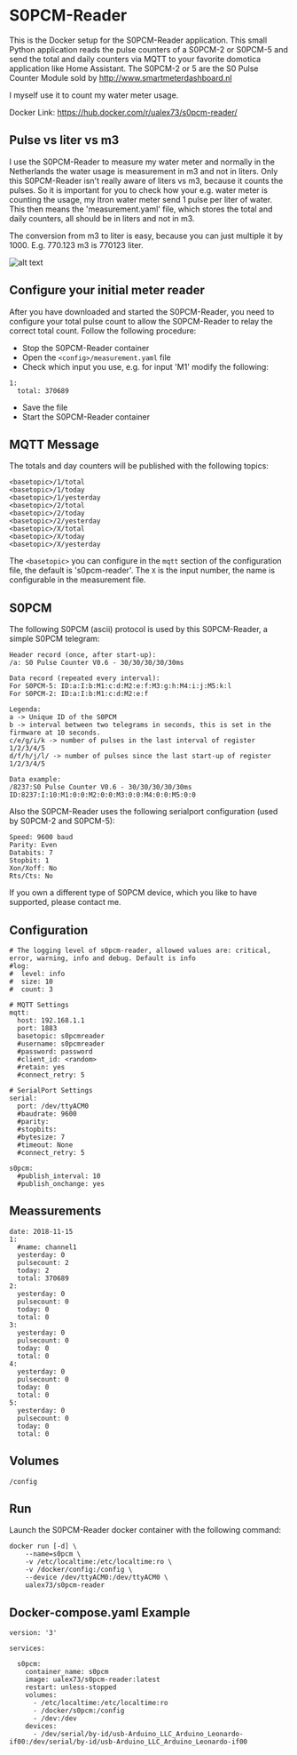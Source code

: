 S0PCM-Reader
============

This is the Docker setup for the S0PCM-Reader application. This small Python application reads the pulse counters of a S0PCM-2 or S0PCM-5 and send the total and daily counters via MQTT to your favorite domotica application like Home Assistant. The S0PCM-2 or 5 are the S0 Pulse Counter Module sold by http://www.smartmeterdashboard.nl

I myself use it to count my water meter usage.

Docker Link: https://hub.docker.com/r/ualex73/s0pcm-reader/

Pulse vs liter vs m3
--------------------
I use the S0PCM-Reader to measure my water meter and normally in the Netherlands the water usage is measurement in m3 and not in liters. Only this S0PCM-Reader isn't really aware of liters vs m3, because it counts the pulses. So it is important for you to check how your e.g. water meter is counting the usage, my Itron water meter send 1 pulse per liter of water. This then means the 'measurement.yaml' file, which stores the total and daily counters, all should be in liters and not in m3.

The conversion from m3 to liter is easy, because you can just multiple it by 1000. E.g. 770.123 m3 is 770123 liter.

![alt text](https://raw.githubusercontent.com/ualex73/docker-s0pcm-reader/master/screenshots/water-meter.png "Water meter")

Configure your initial meter reader
-----------------------------------
After you have downloaded and started the S0PCM-Reader, you need to configure your total pulse count to allow the S0PCM-Reader to relay the correct total count. Follow the following procedure:
- Stop the S0PCM-Reader container
- Open the `<config>/measurement.yaml` file
- Check which input you use, e.g. for input 'M1' modify the following:
```
1:
  total: 370689
```
- Save the file
- Start the S0PCM-Reader container

MQTT Message
------------
The totals and day counters will be published with the following topics:

```
<basetopic>/1/total
<basetopic>/1/today
<basetopic>/1/yesterday
<basetopic>/2/total
<basetopic>/2/today
<basetopic>/2/yesterday
<basetopic>/X/total
<basetopic>/X/today
<basetopic>/X/yesterday
```
The `<basetopic>` you can configure in the `mqtt` section of the configuration file, the default is 's0pcm-reader'. The `X` is the input number, the name is configurable in the measurement file.

S0PCM
-----
The following S0PCM (ascii) protocol is used by this S0PCM-Reader, a simple S0PCM telegram:
```
Header record (once, after start-up):
/a: S0 Pulse Counter V0.6 - 30/30/30/30/30ms

Data record (repeated every interval):
For S0PCM-5: ID:a:I:b:M1:c:d:M2:e:f:M3:g:h:M4:i:j:M5:k:l
For S0PCM-2: ID:a:I:b:M1:c:d:M2:e:f

Legenda:
a -> Unique ID of the S0PCM
b -> interval between two telegrams in seconds, this is set in the firmware at 10 seconds.
c/e/g/i/k -> number of pulses in the last interval of register 1/2/3/4/5
d/f/h/j/l/ -> number of pulses since the last start-up of register 1/2/3/4/5

Data example:
/8237:S0 Pulse Counter V0.6 - 30/30/30/30/30ms
ID:8237:I:10:M1:0:0:M2:0:0:M3:0:0:M4:0:0:M5:0:0
```

Also the S0PCM-Reader uses the following serialport configuration (used by S0PCM-2 and S0PCM-5):
```
Speed: 9600 baud
Parity: Even
Databits: 7
Stopbit: 1
Xon/Xoff: No
Rts/Cts: No
```

If you own a different type of S0PCM device, which you like to have supported, please contact me.

Configuration
-------------
```
# The logging level of s0pcm-reader, allowed values are: critical, error, warning, info and debug. Default is info
#log:
#  level: info
#  size: 10
#  count: 3

# MQTT Settings
mqtt:
  host: 192.168.1.1
  port: 1883
  basetopic: s0pcmreader
  #username: s0pcmreader
  #password: password
  #client_id: <random>
  #retain: yes
  #connect_retry: 5

# SerialPort Settings
serial:
  port: /dev/ttyACM0
  #baudrate: 9600
  #parity:
  #stopbits:
  #bytesize: 7
  #timeout: None
  #connect_retry: 5

s0pcm:
  #publish_interval: 10
  #publish_onchange: yes
```

Meassurements
-------------
```
date: 2018-11-15
1:
  #name: channel1
  yesterday: 0
  pulsecount: 2
  today: 2
  total: 370689
2:
  yesterday: 0
  pulsecount: 0
  today: 0
  total: 0
3:
  yesterday: 0
  pulsecount: 0
  today: 0
  total: 0
4:
  yesterday: 0
  pulsecount: 0
  today: 0
  total: 0
5:
  yesterday: 0
  pulsecount: 0
  today: 0
  total: 0
```

Volumes
-------
`/config`

Run
---
Launch the S0PCM-Reader docker container with the following command:

```
docker run [-d] \
    --name=s0pcm \
    -v /etc/localtime:/etc/localtime:ro \
    -v /docker/config:/config \
    --device /dev/ttyACM0:/dev/ttyACM0 \
    ualex73/s0pcm-reader

```

Docker-compose.yaml Example
---
```
version: '3'

services:

  s0pcm:
    container_name: s0pcm
    image: ualex73/s0pcm-reader:latest
    restart: unless-stopped
    volumes:
      - /etc/localtime:/etc/localtime:ro
      - /docker/s0pcm:/config
      - /dev:/dev
    devices:
      - /dev/serial/by-id/usb-Arduino_LLC_Arduino_Leonardo-if00:/dev/serial/by-id/usb-Arduino_LLC_Arduino_Leonardo-if00

```

